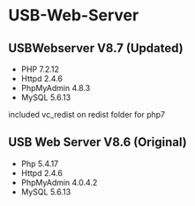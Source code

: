 # USB-Web-Server

## USBWebserver V8.7 (Updated)
- PHP 7.2.12
- Httpd 2.4.6
- PhpMyAdmin 4.8.3
- MySQL 5.6.13

included vc_redist on redist folder for php7

## USB Web Server V8.6 (Original)
- Php 5.4.17
- Httpd 2.4.6
- PhpMyAdmin 4.0.4.2
- MySQL 5.6.13
